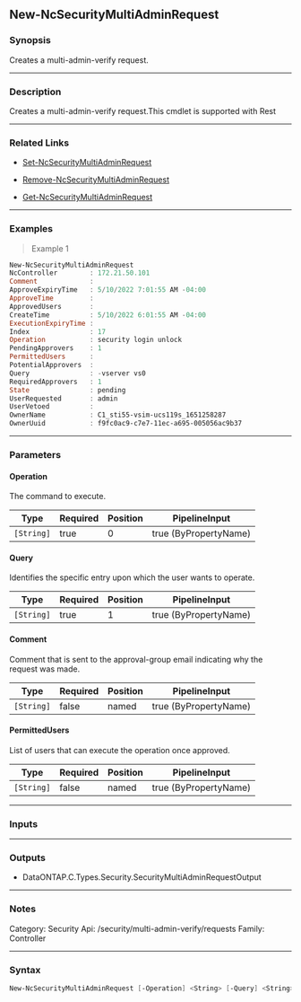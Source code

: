 New-NcSecurityMultiAdminRequest
-------------------------------

### Synopsis
Creates a multi-admin-verify request.

---

### Description

Creates a multi-admin-verify request.This cmdlet is supported with Rest

---

### Related Links
* [Set-NcSecurityMultiAdminRequest](Set-NcSecurityMultiAdminRequest)

* [Remove-NcSecurityMultiAdminRequest](Remove-NcSecurityMultiAdminRequest)

* [Get-NcSecurityMultiAdminRequest](Get-NcSecurityMultiAdminRequest)

---

### Examples
> Example 1

```PowerShell
New-NcSecurityMultiAdminRequest
NcController        : 172.21.50.101
Comment             :
ApproveExpiryTime   : 5/10/2022 7:01:55 AM -04:00
ApproveTime         :
ApprovedUsers       :
CreateTime          : 5/10/2022 6:01:55 AM -04:00
ExecutionExpiryTime :
Index               : 17
Operation           : security login unlock
PendingApprovers    : 1
PermittedUsers      :
PotentialApprovers  :
Query               : -vserver vs0
RequiredApprovers   : 1
State               : pending
UserRequested       : admin
UserVetoed          :
OwnerName           : C1_sti55-vsim-ucs119s_1651258287
OwnerUuid           : f9fc0ac9-c7e7-11ec-a695-005056ac9b37

```

---

### Parameters
#### **Operation**
The command to execute.

|Type      |Required|Position|PipelineInput        |
|----------|--------|--------|---------------------|
|`[String]`|true    |0       |true (ByPropertyName)|

#### **Query**
Identifies the specific entry upon which the user wants to operate.

|Type      |Required|Position|PipelineInput        |
|----------|--------|--------|---------------------|
|`[String]`|true    |1       |true (ByPropertyName)|

#### **Comment**
Comment that is sent to the approval-group email indicating why the request was made.

|Type      |Required|Position|PipelineInput        |
|----------|--------|--------|---------------------|
|`[String]`|false   |named   |true (ByPropertyName)|

#### **PermittedUsers**
List of users that can execute the operation once approved.

|Type      |Required|Position|PipelineInput        |
|----------|--------|--------|---------------------|
|`[String]`|false   |named   |true (ByPropertyName)|

---

### Inputs

---

### Outputs
* DataONTAP.C.Types.Security.SecurityMultiAdminRequestOutput

---

### Notes
Category: Security
Api: /security/multi-admin-verify/requests
Family: Controller

---

### Syntax
```PowerShell
New-NcSecurityMultiAdminRequest [-Operation] <String> [-Query] <String> [-Comment <String>] [-PermittedUsers <String[]>] [<CommonParameters>]
```
